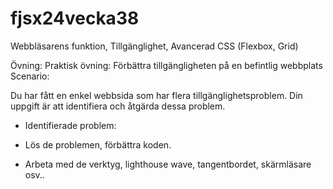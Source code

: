 # fjsx24vecka38

Webbläsarens funktion, Tillgänglighet, Avancerad CSS (Flexbox, Grid)

Övning:
Praktisk övning: Förbättra tillgängligheten på en befintlig webbplats
Scenario:

Du har fått en enkel webbsida som har flera tillgänglighetsproblem. Din uppgift är att identifiera och åtgärda dessa problem.

- Identifierade problem:

- Lös de problemen, förbättra koden.

- Arbeta med de verktyg, lighthouse wave, tangentbordet, skärmläsare osv..
